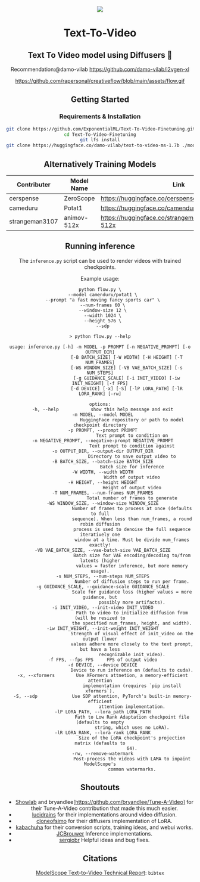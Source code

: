 <div align="center" width="100" height="100" >
  <img src="https://github.com/rapersonal/creativeflow/blob/main/assets/flow.gif" />
  <div align="center" style="font-style: italic;" >
</div>


# Text-To-Video
## Text To Video model using Diffusers 🧨 

Recommendation:@damo-vilab
https://github.com/damo-vilab/i2vgen-xl

https://github.com/rapersonal/creativeflow/blob/main/assets/flow.gif

## Getting Started

### Requirements & Installation

```bash
git clone https://github.com/ExponentialML/Text-To-Video-Finetuning.git
cd Text-To-Video-Finetuning
git lfs install
git clone https://huggingface.co/damo-vilab/text-to-video-ms-1.7b ./models/model_scope_diffusers/
```

## Alternatively Training Models

| Contributer    |Model Name    | Link                                                |
| -------------- | ------------ | --------------------------------------------------- | 
| cerspense      | ZeroScope    | https://huggingface.co/cerspense/zeroscope_v2_576w  |
| cameduru       | Potat1       | https://huggingface.co/camenduru/potat1             |
| strangeman3107 | animov-512x  | https://huggingface.co/strangeman3107/animov-512x   |

## Running inference
The `inference.py` script can be used to render videos with trained checkpoints.

Example usage: 
```
python flow.py \
  --model camenduru/potat1 \
  --prompt "a fast moving fancy sports car" \
  --num-frames 60 \
  --window-size 12 \
  --width 1024 \
  --height 576 \
  --sdp
```

```
> python flow.py --help

usage: inference.py [-h] -m MODEL -p PROMPT [-n NEGATIVE_PROMPT] [-o OUTPUT_DIR]
                    [-B BATCH_SIZE] [-W WIDTH] [-H HEIGHT] [-T NUM_FRAMES]
                    [-WS WINDOW_SIZE] [-VB VAE_BATCH_SIZE] [-s NUM_STEPS]
                    [-g GUIDANCE_SCALE] [-i INIT_VIDEO] [-iw INIT_WEIGHT] [-f FPS]
                    [-d DEVICE] [-x] [-S] [-lP LORA_PATH] [-lR LORA_RANK] [-rw]

options:
  -h, --help            show this help message and exit
  -m MODEL, --model MODEL
                        HuggingFace repository or path to model checkpoint directory
  -p PROMPT, --prompt PROMPT
                        Text prompt to condition on
  -n NEGATIVE_PROMPT, --negative-prompt NEGATIVE_PROMPT
                        Text prompt to condition against
  -o OUTPUT_DIR, --output-dir OUTPUT_DIR
                        Directory to save output video to
  -B BATCH_SIZE, --batch-size BATCH_SIZE
                        Batch size for inference
  -W WIDTH, --width WIDTH
                        Width of output video
  -H HEIGHT, --height HEIGHT
                        Height of output video
  -T NUM_FRAMES, --num-frames NUM_FRAMES
                        Total number of frames to generate
  -WS WINDOW_SIZE, --window-size WINDOW_SIZE
                        Number of frames to process at once (defaults to full
                        sequence). When less than num_frames, a round robin diffusion
                        process is used to denoise the full sequence iteratively one
                        window at a time. Must be divide num_frames exactly!
  -VB VAE_BATCH_SIZE, --vae-batch-size VAE_BATCH_SIZE
                        Batch size for VAE encoding/decoding to/from latents (higher
                        values = faster inference, but more memory usage).
  -s NUM_STEPS, --num-steps NUM_STEPS
                        Number of diffusion steps to run per frame.
  -g GUIDANCE_SCALE, --guidance-scale GUIDANCE_SCALE
                        Scale for guidance loss (higher values = more guidance, but
                        possibly more artifacts).
  -i INIT_VIDEO, --init-video INIT_VIDEO
                        Path to video to initialize diffusion from (will be resized to
                        the specified num_frames, height, and width).
  -iw INIT_WEIGHT, --init-weight INIT_WEIGHT
                        Strength of visual effect of init_video on the output (lower
                        values adhere more closely to the text prompt, but have a less
                        recognizable init_video).
  -f FPS, --fps FPS     FPS of output video
  -d DEVICE, --device DEVICE
                        Device to run inference on (defaults to cuda).
  -x, --xformers        Use XFormers attnetion, a memory-efficient attention
                        implementation (requires `pip install xformers`).
  -S, --sdp             Use SDP attention, PyTorch's built-in memory-efficient
                        attention implementation.
  -lP LORA_PATH, --lora_path LORA_PATH
                        Path to Low Rank Adaptation checkpoint file (defaults to empty
                        string, which uses no LoRA).
  -lR LORA_RANK, --lora_rank LORA_RANK
                        Size of the LoRA checkpoint's projection matrix (defaults to
                        64).
  -rw, --remove-watermark
                        Post-process the videos with LAMA to inpaint ModelScope's
                        common watermarks.
```
## Shoutouts

- [Showlab](https://github.com/showlab/Tune-A-Video) and bryandlee[https://github.com/bryandlee/Tune-A-Video] for their Tune-A-Video contribution that made this much easier.
- [lucidrains](https://github.com/lucidrains) for their implementations around video diffusion.
- [cloneofsimo](https://github.com/cloneofsimo) for their diffusers implementation of LoRA.
- [kabachuha](https://github.com/kabachuha) for their conversion scripts, training ideas, and webui works.
- [JCBrouwer](https://github.com/JCBrouwer) Inference implementations.
- [sergiobr](https://github.com/sergiobr) Helpful ideas and bug fixes.

## Citations
[ModelScope Text-to-Video Technical Report](https://arxiv.org/abs/2308.06571):
```bibtex```
